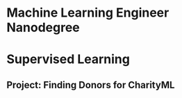 # Machine Learning Engineer Nanodegree
# Supervised Learning
## Project: Finding Donors for CharityML
